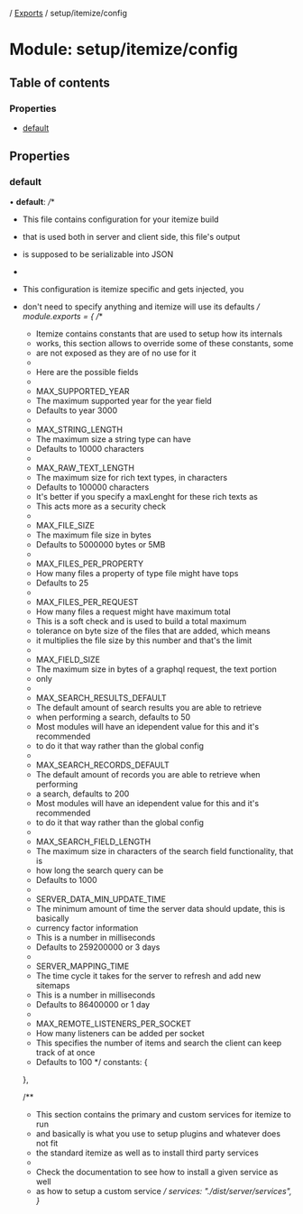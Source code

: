 [](../README.md) / [Exports](../modules.md) / setup/itemize/config

# Module: setup/itemize/config

## Table of contents

### Properties

- [default](setup_itemize_config.md#default)

## Properties

### default

• **default**: */**
* This file contains configuration for your itemize build
* that is used both in server and client side, this file's output
* is supposed to be serializable into JSON
* 
* This configuration is itemize specific and gets injected, you
* don't need to specify anything and itemize will use its defaults
*/
module.exports = {
    /**
     * Itemize contains constants that are used to setup how its internals
     * works, this section allows to override some of these constants, some
     * are not exposed as they are of no use for it
     * 
     * Here are the possible fields
     * 
     * MAX_SUPPORTED_YEAR
     *   The maximum supported year for the year field
     *   Defaults to year 3000
     * 
     * MAX_STRING_LENGTH
     *   The maximum size a string type can have
     *   Defaults to 10000 characters
     * 
     * MAX_RAW_TEXT_LENGTH
     *   The maximum size for rich text types, in characters
     *   Defaults to 100000 characters
     *   It's better if you specify a maxLenght for these rich texts as
     *   This acts more as a security check
     * 
     * MAX_FILE_SIZE
     *   The maximum file size in bytes
     *   Defaults to 5000000 bytes or 5MB
     * 
     * MAX_FILES_PER_PROPERTY
     *   How many files a property of type file might have tops
     *   Defaults to 25
     * 
     * MAX_FILES_PER_REQUEST
     *   How many files a request might have maximum total
     *   This is a soft check and is used to build a total maximum
     *   tolerance on byte size of the files that are added, which means
     *   it multiplies the file size by this number and that's the limit
     * 
     * MAX_FIELD_SIZE
     *   The maximum size in bytes of a graphql request, the text portion
     *   only
     * 
     * MAX_SEARCH_RESULTS_DEFAULT
     *   The default amount of search results you are able to retrieve
     *   when performing a search, defaults to 50
     *   Most modules will have an idependent value for this and it's recommended
     *   to do it that way rather than the global config
     * 
     * MAX_SEARCH_RECORDS_DEFAULT
     *   The default amount of records you are able to retrieve when performing
     *   a search, defaults to 200
     *   Most modules will have an idependent value for this and it's recommended
     *   to do it that way rather than the global config
     * 
     * MAX_SEARCH_FIELD_LENGTH
     *   The maximum size in characters of the search field functionality, that is
     *   how long the search query can be
     *   Defaults to 1000
     * 
     * SERVER_DATA_MIN_UPDATE_TIME
     *   The minimum amount of time the server data should update, this is basically
     *   currency factor information
     *   This is a number in milliseconds
     *   Defaults to 259200000 or 3 days
     * 
     * SERVER_MAPPING_TIME
     *   The time cycle it takes for the server to refresh and add new sitemaps
     *   This is a number in milliseconds
     *   Defaults to 86400000 or 1 day
     * 
     * MAX_REMOTE_LISTENERS_PER_SOCKET
     *   How many listeners can be added per socket
     *   This specifies the number of items and search the client can keep track of at once
     *   Defaults to 100
     */
    constants: {

    },

    /**
     * This section contains the primary and custom services for itemize to run
     * and basically is what you use to setup plugins and whatever does not fit
     * the standard itemize as well as to install third party services
     * 
     * Check the documentation to see how to install a given service as well
     * as how to setup a custom service
     */
    services: "./dist/server/services",
}*
